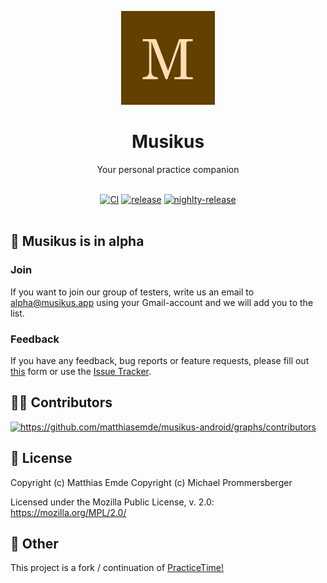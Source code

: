 <p align="center">
  <a href="https://musikus.app" target="_blank" rel="noopener noreferrer">
    <img width="150" height="150" src="./app/src/main/ic_launcher-playstore.png" alt="Musikus logo">
  </a>
</p>

<h1 align="center">Musikus</h1>

<p align="center">
Your personal practice companion
</p>

<br/>
<div align="center">
  <a href="https://github.com/matthiasemde/musikus-android/actions/workflows/ci.yml"><img src="https://github.com/matthiasemde/musikus-android/actions/workflows/ci.yml/badge.svg" alt="CI"></a>
  <a href="https://github.com/matthiasemde/musikus-android/releases/latest"><img src="https://img.shields.io/github/v/release/matthiasemde/musikus-android" alt="release"></a>
  <a href="https://github.com/matthiasemde/musikus-android/releases"><img src="https://img.shields.io/github/v/release/matthiasemde/musikus-android?include_prereleases" alt="nighlty-release"></a>
</div>
<br/>

## 🧪 Musikus is in alpha

### Join
If you want to join our group of testers, write us an email to [alpha@musikus.app](mailto:alpha@musikus.app) using your Gmail-account and we will add you to the list.

### Feedback
If you have any feedback, bug reports or feature requests, please fill out [this](https://docs.google.com/forms/d/e/1FAIpQLSfw1rTslL7b3Yp_Lv_E65zketfj7G6h5VzOkVdxjcQZDC5CqA/viewform) form or use the [Issue Tracker](https://github.com/matthiasemde/musikus-android/issues/new).

## 👨‍💻 Contributors
<a href="https://github.com/matthiasemde/musikus-android/graphs/contributors">
  <img width="140" src="https://contrib.rocks/image?repo=matthiasemde/musikus-android" alt="https://github.com/matthiasemde/musikus-android/graphs/contributors"/>
</a>

## 📃 License
Copyright (c) Matthias Emde
Copyright (c) Michael Prommersberger

Licensed under the Mozilla Public License, v. 2.0: https://mozilla.org/MPL/2.0/

## 🎼 Other
This project is a fork / continuation of [PracticeTime!](https://github.com/PracticeTimeApp/PracticeTime)
